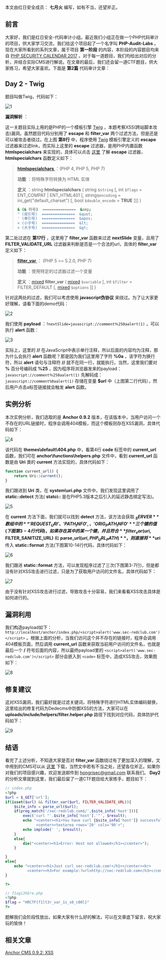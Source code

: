 本文由红日安全成员： **七月火** 编写，如有不当，还望斧正。

## 前言

大家好，我们是红日安全-代码审计小组。最近我们小组正在做一个PHP代码审计的项目，供大家学习交流，我们给这个项目起了一个名字叫 **PHP-Audit-Labs** 。现在大家所看到的系列文章，属于项目 **第一阶段** 的内容，本阶段的内容题目均来自 [PHP SECURITY CALENDAR 2017](https://www.ripstech.com/php-security-calendar-2017/) 。对于每一道题目，我们均给出对应的分析，并结合实际CMS进行解说。在文章的最后，我们还会留一道CTF题目，供大家练习，希望大家喜欢。下面是 **第2篇** 代码审计文章：

## Day 2 - Twig

题目叫做Twig，代码如下：

![1](CTF%20总结/PHP-Audit-Labs/Part1/Day2/files/1.png)

**漏洞解析** ：

这一关题目实际上用的是PHP的一个模板引擎 [Twig](https://twig.symfony.com/) ，本题考察XSS(跨站脚本攻击)漏洞。虽然题目代码分别用了 **escape** 和 **filter_var** 两个过滤方法，但是还是可以被攻击者绕过。在上图 **第8行** 中，程序使用 [Twig](https://twig.symfony.com/) 模板引擎定义的 **escape** 过滤器来过滤link，而实际上这里的 **escape** 过滤器，是用PHP内置函数 **htmlspecialchars** 来实现的，具体可以点击 [这里](https://twig.symfony.com/doc/2.x/filters/escape.html) 了解 **escape** 过滤器， **htmlspecialchars** 函数定义如下：

> [ **htmlspecialchars** ](http://php.net/manual/zh/function.htmlspecialchars.php) ：(PHP 4, PHP 5, PHP 7)
>
> **功能** ：将特殊字符转换为 HTML 实体
>
> **定义** ：string **htmlspecialchars** ( string `$string` [, int `$flags` = ENT_COMPAT | ENT_HTML401 [, string`$encoding` = ini_get("default_charset") [, bool `$double_encode` = **TRUE** ]]] )
>
> ```bash
> & (& 符号)  ===============  &amp;
> " (双引号)  ===============  &quot;
> ' (单引号)  ===============  &apos;
> < (小于号)  ===============  &lt;
> > (大于号)  ===============  &gt;
> ```

第二处过滤在 **第17行** ，这里用了 **filter_var** 函数来过滤 **nextSlide** 变量，且用了 **FILTER_VALIDATE_URL** 过滤器来判断是否是一个合法的url，具体的 **filter_var** 定义如下：

>[ **filter_var** ](http://php.net/manual/zh/function.filter-var.php)： (PHP 5 >= 5.2.0, PHP 7)
>
>**功能** ：使用特定的过滤器过滤一个变量
>
>**定义** ：[mixed](http://php.net/manual/zh/language.pseudo-types.php#language.types.mixed) **filter_var** ( [mixed](http://php.net/manual/zh/language.pseudo-types.php#language.types.mixed) `$variable` [, int `$filter` = FILTER_DEFAULT [, [mixed](http://php.net/manual/zh/language.pseudo-types.php#language.types.mixed) `$options` ]] )

针对这两处的过滤，我们可以考虑使用 **javascript伪协议** 来绕过。为了让大家更好理解，请看下面的demo代码：

![2](CTF%20总结/PHP-Audit-Labs/Part1/Day2/files/2.png)

我们使用 **payload** ：`?nextSlide=javascript://comment％250aalert(1)` ，可以执行 **alert** 函数：

![3](CTF%20总结/PHP-Audit-Labs/Part1/Day2/files/3.png)

实际上，这里的 **//** 在JavaScript中表示单行注释，所以后面的内容均为注释，那为什么会执行 **alert** 函数呢？那是因为我们这里用了字符 **%0a** ，该字符为换行符，所以 **alert** 语句与注释符 **//** 就不在同一行，就能执行。当然，这里我们要对 **%** 百分号编码成 **%25** ，因为程序将浏览器发来的payload：`javascript://comment％250aalert(1)` 先解码成： `javascript://comment%0aalert(1)` 存储在变量 **$url** 中（上图第二行代码），然后用户点击a标签链接就会触发 **alert** 函数。

## 实例分析

本次实例分析，我们选取的是 **Anchor 0.9.2** 版本，在该版本中，当用户访问一个不存在的URL链接时，程序会调用404模板，而这个模板则存在XSS漏洞，具体代码如下：

![4](CTF%20总结/PHP-Audit-Labs/Part1/Day2/files/4.png)

该代码在 **themes\default\404.php** 中，看第4行 **code** 标签中的 **current_url** 函数，我们可在 **anchor\functions\helpers.php** 文件中，看到 **current_url** 函数是由 **Uri** 类的  **current** 方法实现的，具体代码如下：

```php
function current_url() {
	return Uri::current();
}
```

我们跟进到 **Uri** 类，在 **system\uri.php** 文件中，我们发现这里调用了 **static::detect** 方法( **statci::** 是在PHP5.3版本之后引入的延迟静态绑定写法)。

![5](CTF%20总结/PHP-Audit-Labs/Part1/Day2/files/5.png)

在 **current** 方法下面，我们就可以找到 **detect** 方法，该方法会获取 **$_SERVER** 数组中的 **'REQUEST_URI' 、'PATH_INFO', 、'ORIG_PATH_INFO'** 三个键的值(下图第3-4行代码)，如果存在其中的某一个键，并且符合 **filter_var($uri, FILTER_SANITIZE_URL)** 和 **parse_url($uri, PHP_URL_PATH)** ，则直接将 **$uri** 传入 **static::format** 方法(下图第10-14行代码，具体代码如下：

![6](CTF%20总结/PHP-Audit-Labs/Part1/Day2/files/6.png)

我们跟进 **static::format** 方法，可以发现程序过滤了三次(下图第3-7行)，但是都没有针对XSS攻击进行过滤，只是为了获取用户访问的文件名，具体代码如下：

![7](CTF%20总结/PHP-Audit-Labs/Part1/Day2/files/7.png)

由于没有针对XSS攻击进行过滤，导致攻击十分容易，我们来看看XSS攻击具体是如何进行的。

## 漏洞利用

我们构造payload如下：  `http://localhost/anchor/index.php/<script>alert('www.sec-redclub.com')</script>` 。根据上面的分析，当我们访问这个并不存在的链接时，程序会调用404模板页面，然后调用 **current_url** 函数来获取当前用户访问的文件名，也就是最后一个 **/** 符号后面的内容，所以最终payload里的 `<script>alert('www.sec-redclub.com')</script>` 部分会嵌入到 `<code>` 标签中，造成XSS攻击，效果图如下：

![8](CTF%20总结/PHP-Audit-Labs/Part1/Day2/files/8.png)

## 修复建议

这对XSS漏洞，我们最好就是过滤关键词，将特殊字符进行HTML实体编码替换，这里给出的修复代码为Dedecms中防御XSS的方法，大家可以在 **uploads/include/helpers/filter.helper.php** 路径下找到对应代码，具体防护代码如下：

![9](CTF%20总结/PHP-Audit-Labs/Part1/Day2/files/9.png)

## 结语

看完了上述分析，不知道大家是否对 **filter_var** 函数绕过有了更加深入的理解，文中用到的CMS可以从 [这里](https://github.com/anchorcms/anchor-cms/releases?after=0.9.3-a) 下载，当然文中若有不当之处，还望各位斧正。如果你对我们的项目感兴趣，欢迎发送邮件到 hongrisec@gmail.com 联系我们。 **Day2** 的分析文章就到这里，我们最后留了一道CTF题目给大家练手，题目如下：

```php
// index.php
<?php 
$url = $_GET['url'];
if(isset($url) && filter_var($url, FILTER_VALIDATE_URL)){
    $site_info = parse_url($url);
    if(preg_match('/sec-redclub.com$/',$site_info['host'])){
        exec('curl "'.$site_info['host'].'"', $result);
        echo "<center><h1>You have curl {$site_info['host']} successfully!</h1></center>
              <center><textarea rows='20' cols='90'>";
        echo implode(' ', $result);
    }
    else{
        die("<center><h1>Error: Host not allowed</h1></center>");
    }

}
else{
    echo "<center><h1>Just curl sec-redclub.com!</h1></center><br>
          <center><h3>For example:?url=http://sec-redclub.com</h3></center>";
}

?>
```

```php
// f1agi3hEre.php
<?php  
$flag = "HRCTF{f1lt3r_var_1s_s0_c00l}"
?>
```

题解我们会阶段性放出，如果大家有什么好的解法，可以在文章底下留言，祝大家玩的愉快！

## 相关文章

[Anchor CMS 0.9.2: XSS](https://curesec.com/blog/article/blog/Anchor-CMS-092-XSS-53.html)



